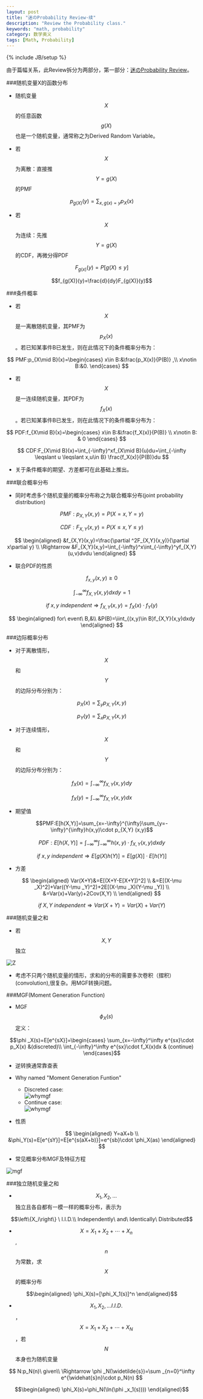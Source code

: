 ```yaml
---
layout: post
title: "迷のProbability Review·续"
description: "Review the Probability class."
keywords: "math, probability"
category: 数学奥义
tags: [Math, Probability]
---
```

{% include JB/setup %}

由于篇幅关系，此Review拆分为两部分，第一部分：<a href="http://yabuhoo.com/%E6%95%B0%E5%AD%A6%E5%A5%A5%E4%B9%89/2014-01/probability-review.html" target="_blank">迷のProbability Review</a>。

###随机变量X的函数分布

- 随机变量$$X$$的任意函数$$g(X)$$也是一个随机变量，通常称之为Derived Random Variable。

- 若$$X$$为离散：直接推$$Y=g(X)$$的PMF

$$p_{g(X)}(y)=\sum_{x,g(x)=y}p_X(x)$$

- 若$$X$$为连续：先推$$Y=g(X)$$的CDF，再微分得PDF

$$F_{g(x)}(y)=P[g(X)\leqslant y]$$

$$f_{g(X)}(y)=\frac{d}{dy}F_{g(X)}(y)$$

<!-- more -->

###条件概率

- 若$$X$$是一离散随机变量，其PMF为$$p_X(x)$$。若已知某事件B已发生，则在此情况下的条件概率分布为：

$$
PMF:p_{X\mid B}(x)=\begin{cases}
x\in B:&\frac{p_X(x)}{P(B)} ,\\ 
x\notin B:&0. 
\end{cases}
$$

- 若$$X$$是一连续随机变量，其PDF为$$f_X(x)$$。若已知某事件B已发生，则在此情况下的条件概率分布为：

$$
PDF:f_{X\mid B}(x)=\begin{cases}
x\in B:&\frac{f_X(x)}{P(B)} \\ 
x\notin B: & 0
\end{cases}
$$

$$
CDF:F_{X\mid B}(x)=\int_{-\infty}^xf_{X\mid B}(u)du=\int_{-\infty \leqslant u \leqslant x,u\in B} \frac{f_X(x)}{P(B)}du
$$

- 关于条件概率的期望、方差都可在此基础上推出。

###联合概率分布

- 同时考虑多个随机变量的概率分布称之为联合概率分布(joint probability distribution)

$$PMF:p_{X,Y}(x,y)=P(X=x,Y=y)$$

$$CDF:F_{X,Y}(x,y)=P(X\leqslant x,Y\leqslant y)$$

$$
\begin{aligned}
&f_{X,Y}(x,y)=\frac{\partial ^2F_{X,Y}(x,y)}{\partial x\partial y} \\
\Rightarrow &F_{X,Y}(x,y)=\int_{-\infty}^x\int_{-\infty}^yf_{X,Y}(u,v)dvdu
 \end{aligned}
$$

- 联合PDF的性质

$$f_{x,y}(x,y)\geqslant 0$$

$$\int_{-\infty}^\infty f_{X,Y}(x,y)dxdy=1$$

$$if\ x,y\ independent\Rightarrow f_{X,Y}(x,y)=f_X(x)\cdot f_Y(y)$$

$$
\begin{aligned} 
for\ event\ B,&\\
&P(B)=\iint_{(x,y)\in B}f_{X,Y}(x,y)dxdy
\end{aligned}
$$

###边际概率分布

- 对于离散情形，$$X$$和$$Y$$的边际分布分别为：

$$p_X(x)=\sum_yp_{X,Y}(x,y)$$

$$p_Y(y)=\sum_xp_{X,Y}(x,y)$$

- 对于连续情形，$$X$$和$$Y$$的边际分布分别为：

$$f_X(x)=\int_{-\infty}^\infty f_{X,Y}(x,y)dy$$

$$f_X(y)=\int_{-\infty}^\infty f_{X,Y}(x,y)dx$$

- 期望值

$$PMF:E[h(X,Y)]=\sum_{x=-\infty}^{\infty}\sum_{y=-\infty}^{\infty}h(x,y)\cdot p_{X,Y} (x,y)$$

$$PDF:E[h(X,Y)]=\int_{-\infty}^\infty \int_{-\infty}^\infty h(x,y)\cdot f_{X,Y}(x,y)dxdy$$

$$if\ x,y\ independent\Rightarrow E[g(X)h(Y)]=E[g(X)]\cdot E[h(Y)]$$

- 方差

$$
\begin{aligned}
Var(X+Y)&=E[(X+Y-E[X+Y])^2] \\
&=E[(X-\mu _X)^2]+Var((Y-\mu _Y)^2)+2E[(X-\mu _X)(Y-\mu _Y)] \\
&=Var(x)+Var(y)+2Cov(X,Y) \\
\end{aligned}
$$

$$
if\ X,Y\ independent\Rightarrow Var(X+Y)=Var(X) + Var(Y)
$$

###随机变量之和

- 若$$X,Y$$独立

![Z](/assets/images/2014/01/z.png)

- 考虑不只两个随机变量的情形，求和的分布的需要多次卷积（摺积）(convolution),很复杂。用MGF转换问题。

###MGF(Moment Generation Function)

- MGF$$\phi _X(s)$$定义：

$$\phi _X(s)=E[e^{sX}]=\begin{cases}
\sum_{x=-\infty}^\infty e^{sx}\cdot p_X(x) &(discreted)\\ 
\int_{-\infty}^\infty e^{sx}\cdot f_X(x)dx & (continue)
\end{cases}$$

- 逆转换通常靠查表

- Why named "Moment Generation Funtion"
	- Discreted case:  
![whymgf](/assets/images/2014/01/whymgf.png)
	- Continue case:  
![whymgf](/assets/images/2014/01/whymgf2.png)

- 性质

$$
\begin{aligned}
Y=aX+b \\
&\phi_Y(s)=E[e^{sY}]=E[e^{s(aX+b)}]=e^{sb}\cdot \phi_X(as)
\end{aligned}
$$

- 常见概率分布MGF及特征方程

![mgf](/assets/images/2014/01/mgf.png)

###独立随机变量之和

- $$X_1,X_2,...$$独立且各自都有一模一样的概率分布，表示为

$$\left\{X_i\right\} \ I.I.D.\\
Independently\ and\ Identically\ Distributed$$

- $$X=X_1+X_2+\cdots +X_n$$,$$n$$为常数，求$$X$$的概率分布

$$\begin{aligned}
\phi_X(s)=[\phi_X_1(s)]^n
\end{aligned}$$

- $$X_1,X_2,...I.I.D.$$，$$X=X_1+X_2+\cdots +X_N$$，若$$N$$本身也为随机变量

$$
N:p_N(n)\ given\\
\Rightarrow \phi _N(\widetilde{s})=\sum _{n=0}^\infty e^{\widehat{s}n}\cdot p_N(n)
$$

$$\begin{aligned}
\phi_X(s)=\phi_N(\ln(\phi _x_1(s))))
\end{aligned}$$







